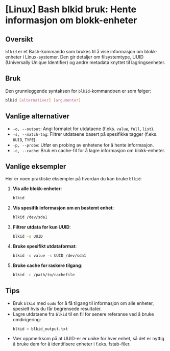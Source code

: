 # [Linux] Bash blkid bruk: Hente informasjon om blokk-enheter

## Oversikt
`blkid` er et Bash-kommando som brukes til å vise informasjon om blokk-enheter i Linux-systemer. Den gir detaljer om filsystemtype, UUID (Universally Unique Identifier) og andre metadata knyttet til lagringsenheter.

## Bruk
Den grunnleggende syntaksen for `blkid`-kommandoen er som følger:

```bash
blkid [alternativer] [argumenter]
```

## Vanlige alternativer
- `-o, --output`: Angi formatet for utdataene (f.eks. `value`, `full`, `list`).
- `-s, --match-tag`: Filtrer utdataene basert på spesifikke tagger (f.eks. `UUID`, `TYPE`).
- `-p, --probe`: Utfør en probing av enhetene for å hente informasjon.
- `-c, --cache`: Bruk en cache-fil for å lagre informasjon om blokk-enheter.

## Vanlige eksempler
Her er noen praktiske eksempler på hvordan du kan bruke `blkid`:

1. **Vis alle blokk-enheter**:
   ```bash
   blkid
   ```

2. **Vis spesifik informasjon om en bestemt enhet**:
   ```bash
   blkid /dev/sda1
   ```

3. **Filtrer utdata for kun UUID**:
   ```bash
   blkid -s UUID
   ```

4. **Bruke spesifikt utdataformat**:
   ```bash
   blkid -o value -s UUID /dev/sda1
   ```

5. **Bruke cache for raskere tilgang**:
   ```bash
   blkid -c /path/to/cachefile
   ```

## Tips
- Bruk `blkid` med `sudo` for å få tilgang til informasjon om alle enheter, spesielt hvis du får begrensede resultater.
- Lagre utdataene fra `blkid` til en fil for senere referanse ved å bruke omdirigering:
  ```bash
  blkid > blkid_output.txt
  ```
- Vær oppmerksom på at UUID-er er unike for hver enhet, så det er nyttig å bruke dem for å identifisere enheter i f.eks. fstab-filer.